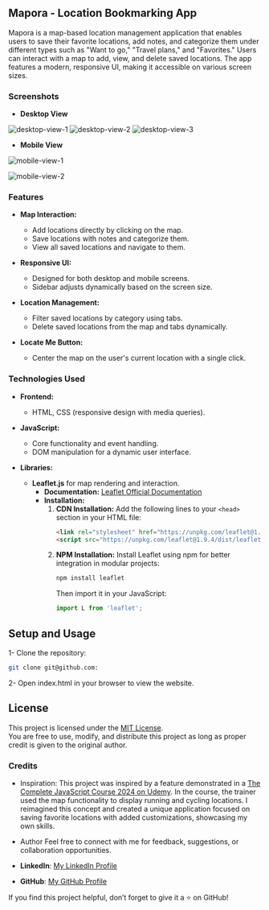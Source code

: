 ## Mapora - Location Bookmarking App

Mapora is a map-based location management application that enables users to save their favorite locations, add notes, and categorize them under different types such as "Want to go," "Travel plans," and "Favorites." Users can interact with a map to add, view, and delete saved locations. The app features a modern, responsive UI, making it accessible on various screen sizes.


### Screenshots

- **Desktop View**

![desktop-view-1](./images/screenshots/desktop-view-1.png)
![desktop-view-2](./images/screenshots/desktop-view-2.png)
![desktop-view-3](./images/screenshots/desktop-view-3.png)

- **Mobile View**

![mobile-view-1](./images/screenshots/mobile-view-1.png)

![mobile-view-2](./images/screenshots/mobile-view-2.png)

### Features

- **Map Interaction:**
    - Add locations directly by clicking on the map.
    - Save locations with notes and categorize them.
    - View all saved locations and navigate to them.

- **Responsive UI:**
    - Designed for both desktop and mobile screens.
    - Sidebar adjusts dynamically based on the screen size.

- **Location Management:**
    - Filter saved locations by category using tabs.
    - Delete saved locations from the map and tabs dynamically.

- **Locate Me Button:**
    - Center the map on the user's current location with a single click.


### Technologies Used

- **Frontend:**
    - HTML, CSS (responsive design with media queries).

- **JavaScript:**
    - Core functionality and event handling.
    - DOM manipulation for a dynamic user interface.

- **Libraries:**
    - **Leaflet.js** for map rendering and interaction.  
        - **Documentation:** [Leaflet Official Documentation](https://leafletjs.com/download.html)  
        - **Installation:**  
          1. **CDN Installation:** Add the following lines to your `<head>` section in your HTML file:
             ```html
             <link rel="stylesheet" href="https://unpkg.com/leaflet@1.9.4/dist/leaflet.css" integrity="sha256-xwE8rjbIuKeRzUVsoWqZmucw9pIXt9Aw5XQQBsmtwH0=" crossorigin="" />
             <script src="https://unpkg.com/leaflet@1.9.4/dist/leaflet.js" integrity="sha256-XQoYMqMTKnB1K4/YmgBxHu5Nht/6vltM01A3bsZxj6w=" crossorigin=""></script>
             ```
          2. **NPM Installation:** Install Leaflet using npm for better integration in modular projects:
             ```bash
             npm install leaflet
             ```
             Then import it in your JavaScript:
             ```javascript
             import L from 'leaflet';
             ```


## Setup and Usage
1- Clone the repository:

```bash
git clone git@github.com:
```
2- Open index.html in your browser to view the website.


## License
This project is licensed under the [MIT License](./LICENSE).  
You are free to use, modify, and distribute this project as long as proper credit is given to the original author.


### Credits
- Inspiration:
This project was inspired by a feature demonstrated in a [The Complete JavaScript Course 2024 on Udemy](https://www.udemy.com/share/101Wfe3@KaX6tJ_yBgkzGF-iJpzu9t2ZlAyqLQfe4H8HwRk-biJIKZksUl3xY8xvKJ2O-fRF_A==/). In the course, the trainer used the map functionality to display running and cycling locations. I reimagined this concept and created a unique application focused on saving favorite locations with added customizations, showcasing my own skills.

- Author
Feel free to connect with me for feedback, suggestions, or collaboration opportunities.

- **LinkedIn**: [My LinkedIn Profile](https://linkedin.com/in/mahboubeh-ranjbar-944132239)  
- **GitHub**: [My GitHub Profile](https://github.com/mahboube89)  

If you find this project helpful, don’t forget to give it a ⭐ on GitHub!